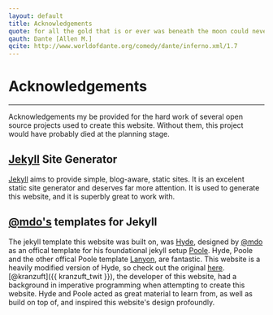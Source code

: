 ```yaml
---
layout: default
title: Acknowledgements
quote: for all the gold that is or ever was beneath the moon could never offer rest to even one of these exhausted spirits
qauth: Dante [Allen M.]
qcite: http://www.worldofdante.org/comedy/dante/inferno.xml/1.7
---
```


# Acknowledgements

<hr>

Acknowledgements my be provided for the hard work of several open source projects used to create this website. Without them, this project would have probably died at the planning stage.

## [Jekyll][jekyll] Site Generator

[Jekyll][jekyll] aims to provide simple, blog-aware, static sites. It is an excelent static site generator and deserves far more attention. It is used to generate this website, and it is superbly great to work with.

## [@mdo's][mdo] templates for Jekyll

The jekyll template this website was built on, was [Hyde][hyde], designed by [@mdo][mdo] as an offical template for his foundational jekyll setup [Poole][poole]. Hyde, Poole and the other offical Poole template [Lanyon][lanyon], are fantastic. This website is a heavily modified version of Hyde, so check out the original [here][hyde]. [@kranzuft]({{ kranzuft_twit }}), the developer of this website, had a background in imperative programming when attempting to create this website. Hyde and Poole acted as great material to learn from, as well as build on top of, and inspired this website's design profoundly.

[jekyll]: http://jekyllrb.com/
[lanyon]: http://lanyon.getpoole.com
[poole]: http://getpoole.com
[mdo]: http://twitter.com/mdo
[hyde]: http://hyde.getpoole.com
